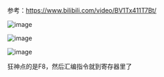 参考：https://www.bilibili.com/video/BV1Tx411T7Bt/  

![image](https://user-images.githubusercontent.com/74129445/151588544-a8f03d31-9f2a-4338-8042-c723b61bd82c.png)  

![image](https://user-images.githubusercontent.com/74129445/151588626-8d14bf76-6e49-482f-8aa5-2c3ed16db346.png)  

![image](https://user-images.githubusercontent.com/74129445/151591709-54bb7643-4cda-4179-81ae-6bbcce37ee32.png)  

狂神点的是F8，然后汇编指令就到寄存器里了
